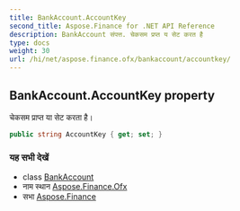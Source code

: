 ```yaml
---
title: BankAccount.AccountKey
second_title: Aspose.Finance for .NET API Reference
description: BankAccount संपत्त. चेकसम प्रप्त य सेट करत है
type: docs
weight: 30
url: /hi/net/aspose.finance.ofx/bankaccount/accountkey/
---
```

## BankAccount.AccountKey property

चेकसम प्राप्त या सेट करता है।

```csharp
public string AccountKey { get; set; }
```

### यह सभी देखें

* class [BankAccount](../)
* नाम स्थान [Aspose.Finance.Ofx](../../bankaccount/)
* सभा [Aspose.Finance](../../../)


